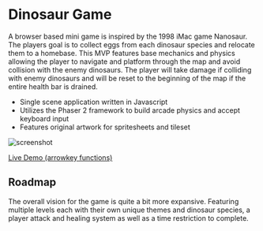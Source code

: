 # Dinosaur Game

A browser based mini game is inspired by the 1998 iMac game Nanosaur. The players goal is to collect eggs from each dinosaur species and relocate them to a homebase. This MVP features base mechanics and physics allowing the player to navigate and platform through the map and avoid collision with the enemy dinosaurs. The player will take damage if colliding with enemy dinosaurs and will be reset to the beginning of the map if the entire health bar is drained.

- Single scene application written in Javascript
- Utilizes the Phaser 2 framework to build arcade physics and accept keyboard input
- Features original artwork for spritesheets and tileset

![screenshot](/assets/insnapx-preview2.png)

[Live Demo (arrowkey functions)](https://gracemanzon.github.io/game-wip/)

## Roadmap

The overall vision for the game is quite a bit more expansive. Featuring multiple levels each with their own unique themes and dinosaur species, a player attack and healing system as well as a time restriction to complete.
